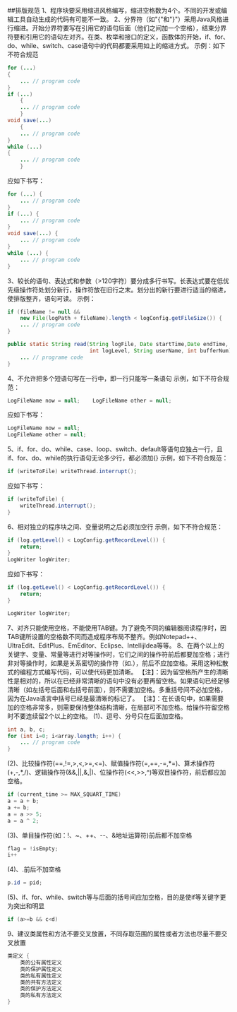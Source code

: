 ##排版规范
1、程序块要采用缩进风格编写，缩进空格数为4个。不同的开发或编辑工具自动生成的代码有可能不一致。
2、分界符（如"{"和"}"）采用Java风格进行缩进。开始分界符要写在引用它的语句后面（他们之间加一个空格），结束分界符要和引用它的语句左对齐。在类、枚举和接口的定义，函数体的开始，if、for、do、while、switch、case语句中的代码都要采用如上的缩进方式。
示例：如下不符合规范
```java
for (...)
{
	... // program code
}
if (...)
	{
	... // program code
	}
void save(...)
	{
	... // program code
}
while (...)
{
	... // program code
	}
```
应如下书写：
```java
for (...) {
	... // program code
}
if (...) {
	... // program code
}
void save(...) {
	... // program code
}
while (...) {
	... // program code
}
```
3、较长的语句、表达式和参数（>120字符）要分成多行书写。长表达式要在低优先级操作符处划分新行，操作符放在旧行之末。划分出的新行要进行适当的缩进，使排版整齐，语句可读。
示例：
```java
if (fileName != null &&
	new File(logPath + fileName).length < logConfig.getFileSize()) {
	... // program code
}

public static String read(String logFile, Date startTime,Date endTime, 
						  int logLevel, String userName, int bufferNum) {
	... // programe code
}
```
4、不允许把多个短语句写在一行中，即一行只能写一条语句
示例，如下不符合规范：
```java
LogFileName now = null;    LogFileName other = null;
```
应如下书写：
```java
LogFileName now = null;
LogFileName other = null;
```
5、if、for、do、while、case、loop、switch、default等语句应独占一行，且if、for、do、while的执行语句无论多少行，都必须加{}
示例，如下不符合规范：
```java
if (writeToFile) writeThread.interrupt();
```
应如下书写：
```java
if (writeToFile) {
	writeThread.interrupt();
}
```
6、相对独立的程序块之间、变量说明之后必须加空行
示例，如下不符合规范：
```java
if (log.getLevel() < LogConfig.getRecordLevel()) {
	return;
}
LogWriter logWriter;
```
应如下书写：
```java
if (log.getLevel() < LogConfig.getRecordLevel()) {
	return;
}

LogWriter logWriter;
```
7、对齐只能使用空格，不能使用TAB键。为了避免不同的编辑器阅读程序时，因TAB键所设置的空格数不同而造成程序布局不整齐。例如Notepad++、UltraEdit、EditPlus、EmEditor、Eclipse、IntellijIdea等等。
8、在两个以上的关键字、变量、常量等进行对等操作时，它们之间的操作符前后都要加空格；进行非对等操作时，如果是关系密切的操作符（如.），前后不应加空格。采用这种松散式的编程方式编写代码，可以使代码更加清晰。
【注】：因为留空格所产生的清晰性是相对的，所以在已经非常清晰的语句中没有必要再留空格。如果语句已经足够清晰（如左括号后面和右括号前面），则不需要加空格。多重括号间不必加空格，因为在Java语言中括号已经是最清晰的标记了。
【注】：在长语句中，如果需要加的空格非常多，则需要保持整体结构清晰，在局部可不加空格。给操作符留空格时不要连续留2个以上的空格。
(1)、逗号、分号只在后面加空格。
```java
int a, b, c;
for (int i=0; i<array.length; i++) {
	... // program code
}
```
(2)、比较操作符(==,!=,>,<,>=,<=)、赋值操作符(=,+=,-=,\*=)、算术操作符(+,-,*,/)、逻辑操作符(&&,||,&,|)、位操作符(<<,>>,^)等双目操作符，前后都应加空格。
```java
if (current_time >= MAX_SQUART_TIME)
a = a + b;
a += b;
a = a >> 5;
a = a ^ 2;
```
(3)、单目操作符(如：!、~、++、--、&地址运算符)前后都不加空格
```java
flag = !isEmpty;
i++
```
(4)、.前后不加空格
```java
p.id = pid;
```
(5)、if、for、while、switch等与后面的括号间应加空格，目的是使if等关键字更为突出和明显
```java
if (a>=b && c<d)
```
9、建议类属性和方法不要交叉放置，不同存取范围的属性或者方法也尽量不要交叉放置
```java
类定义 {
	类的公有属性定义
	类的保护属性定义
	类的私有属性定义
	类的共有方法定义
	类的保护方法定义
	类的私有方法定义
}
```